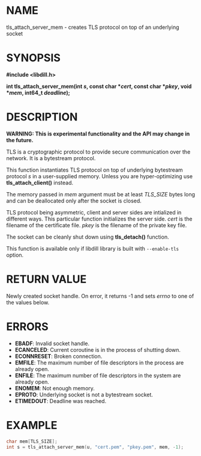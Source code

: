 # NAME

tls_attach_server_mem - creates TLS protocol on top of an underlying socket

# SYNOPSIS

**#include &lt;libdill.h>**

**int tls_attach_server_mem(int **_s_**, const char **\*_cert_**, const char **\*_pkey_**, void **\*_mem_**, int64_t **_deadline_**);**

# DESCRIPTION

**WARNING: This is experimental functionality and the API may change in the future.**

TLS is a cryptographic protocol to provide secure communication over the network. It is a bytestream protocol.

This function instantiates TLS protocol on top of underlying bytestream protocol _s_ in a user-supplied memory. Unless you are hyper-optimizing use **tls_attach_client()** instead.

The memory passed in _mem_ argument must be at least _TLS\_SIZE_ bytes long and can be deallocated only after the socket is closed.

TLS protocol being asymmetric, client and server sides are intialized in different ways. This particular function initializes the server side. _cert_ is the filename of the certificate file. _pkey_ is the filename of the private key file.

The socket can be cleanly shut down using **tls_detach()** function.

This function is available only if libdill library is built with `--enable-tls` option.

# RETURN VALUE

Newly created socket handle. On error, it returns -1 and sets _errno_ to one of the values below.

# ERRORS

* **EBADF**: Invalid socket handle.
* **ECANCELED**: Current coroutine is in the process of shutting down.
* **ECONNRESET**: Broken connection.
* **EMFILE**: The maximum number of file descriptors in the process are already open.
* **ENFILE**: The maximum number of file descriptors in the system are already open.
* **ENOMEM**: Not enough memory.
* **EPROTO**: Underlying socket is not a bytestream socket.
* **ETIMEDOUT**: Deadline was reached.

# EXAMPLE

```c
char mem[TLS_SIZE];
int s = tls_attach_server_mem(u, "cert.pem", "pkey.pem", mem, -1);
```
